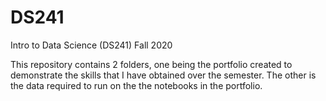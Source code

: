 # DS241
Intro to Data Science (DS241)
Fall 2020

This repository contains 2 folders, one being the portfolio created to demonstrate the skills that I have obtained over the semester. The other is the data required to run on the the notebooks in the portfolio.
